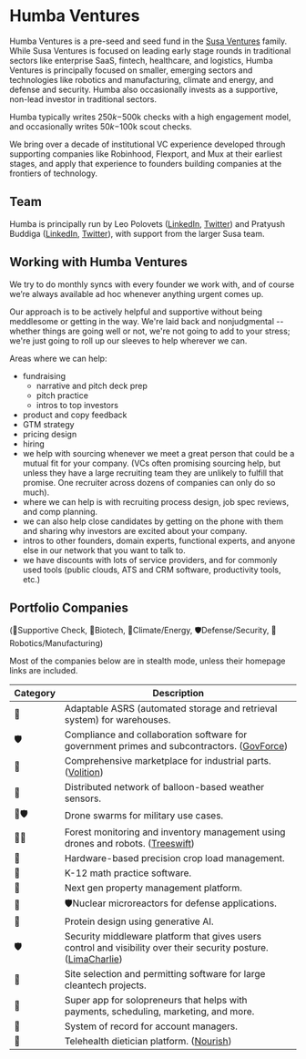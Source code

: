 # Humba Ventures

Humba Ventures is a pre-seed and seed fund in the [Susa Ventures](https://www.susaventures.com/) family. While Susa Ventures is focused on leading early stage rounds in traditional sectors like enterprise SaaS, fintech, healthcare, and logistics, Humba Ventures is principally focused on smaller, emerging sectors and technologies like robotics and manufacturing, climate and energy, and defense and security. Humba also occasionally invests as a supportive, non-lead investor in traditional sectors.

Humba typically writes $250k-$500k checks with a high engagement model, and occasionally writes $50k-$100k scout checks.

We bring over a decade of institutional VC experience developed through supporting companies like Robinhood, Flexport, and Mux at their earliest stages, and apply that experience to founders building companies at the frontiers of technology.

## Team

Humba is principally run by Leo Polovets ([LinkedIn](https://www.linkedin.com/in/lpolovets/), [Twitter](https://twitter.com/lpolovets)) and Pratyush Buddiga ([LinkedIn](https://www.linkedin.com/in/pratyush-buddiga-9238b4156/), [Twitter](https://twitter.com/pratyushbuddiga)), with support from the larger Susa team.

## Working with Humba Ventures

We try to do monthly syncs with every founder we work with, and of course we’re always available ad hoc whenever anything urgent comes up.

Our approach is to be actively helpful and supportive without being meddlesome or getting in the way. We're laid back and nonjudgmental -- whether things are going well or not, we're not going to add to your stress; we're just going to roll up our sleeves to help wherever we can.

Areas where we can help:
* fundraising
  * narrative and pitch deck prep
  * pitch practice
  * intros to top investors
* product and copy feedback
* GTM strategy
* pricing design
* hiring
 * we help with sourcing whenever we meet a great person that could be a mutual fit for your company. (VCs often promising sourcing help, but unless they have a large recruiting team they are unlikely to fulfill that promise. One recruiter across dozens of companies can only do so much). 
 * where we can help is with recruiting process design, job spec reviews, and comp planning.
 * we can also help close candidates by getting on the phone with them and sharing why investors are excited about your company.
* intros to other founders, domain experts, functional experts, and anyone else in our network that you want to talk to.
* we have discounts with lots of service providers, and for commonly used tools (public clouds, ATS and CRM software, productivity tools, etc.)

## Portfolio Companies

(🤝Supportive Check, 🧬Biotech, 🔋Climate/Energy, 🛡️Defense/Security, 🤖Robotics/Manufacturing)

Most of the companies below are in stealth mode, unless their homepage links are included.

| Category | Description |
| --- | --- |
| 🤖 | Adaptable ASRS (automated storage and retrieval system) for warehouses. |
| 🛡️ | Compliance and collaboration software for government primes and subcontractors. ([GovForce](https://www.govforce.us/)) |
| 🤖 | Comprehensive marketplace for industrial parts. ([Volition](https://govolition.com/)) |
| 🔋 | Distributed network of balloon-based weather sensors. |
| 🤖🛡️ | Drone swarms for military use cases. |
| 🔋🤖 | Forest monitoring and inventory management using drones and robots. ([Treeswift](https://www.treeswift.com/)) |
| 🤖 | Hardware-based precision crop load management. |
| 🤝 | K-12 math practice software. |
| 🤝 | Next gen property management platform. |
| 🔋 | 🛡️Nuclear microreactors for defense applications. |
| 🧬 | Protein design using generative AI. |
| 🛡️ | Security middleware platform that gives users control and visibility over their security posture. ([LimaCharlie](https://limacharlie.io/)) |
| 🔋 | Site selection and permitting software for large cleantech projects. |
| 🤝 | Super app for solopreneurs that helps with payments, scheduling, marketing, and more. |
| 🤝 | System of record for account managers. |
| 🤝 | Telehealth dietician platform. ([Nourish](https://www.usenourish.com/)) |
